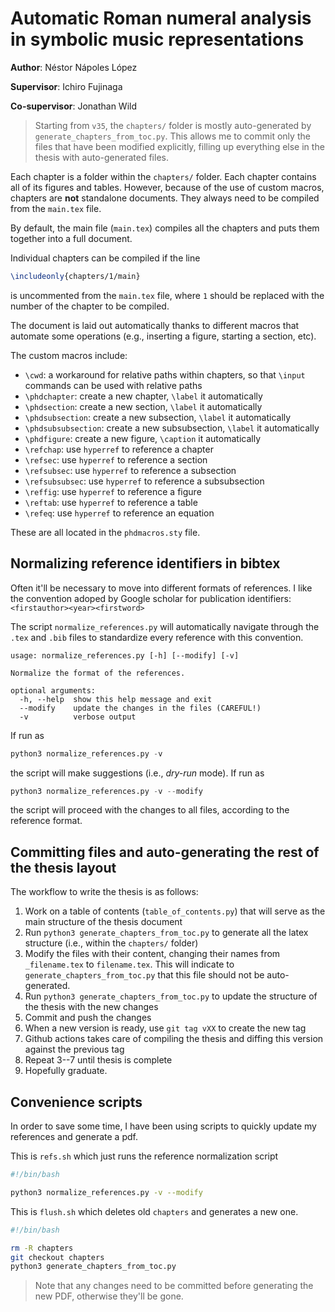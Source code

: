 # Automatic Roman numeral analysis in symbolic music representations

**Author**: Néstor Nápoles López

**Supervisor**: Ichiro Fujinaga

**Co-supervisor**: Jonathan Wild

> Starting from `v35`, the `chapters/` folder is mostly auto-generated by `generate_chapters_from_toc.py`. This allows me to commit only the files that have been modified explicitly, filling up everything else in the thesis with auto-generated files.

Each chapter is a folder within the `chapters/` folder.
Each chapter contains all of its figures and tables.
However, because of the use of custom macros, chapters are **not** standalone documents.
They always need to be compiled from the `main.tex` file.

By default, the main file (`main.tex`) compiles all the chapters and puts them together into a full document.

Individual chapters can be compiled if the line

```latex
\includeonly{chapters/1/main}
```

is uncommented from the `main.tex` file, where `1` should be replaced with the number of the chapter to be compiled.

The document is laid out automatically thanks to different macros that automate some operations (e.g., inserting a figure, starting a section, etc).

The custom macros include:

- `\cwd`: a workaround for relative paths within chapters, so that `\input` commands can be used with relative paths
- `\phdchapter`: create a new chapter, `\label` it automatically
- `\phdsection`: create a new section, `\label` it automatically
- `\phdsubsection`: create a new subsection, `\label` it automatically
- `\phdsubsubsection`: create a new subsubsection, `\label` it automatically
- `\phdfigure`: create a new figure, `\caption` it automatically
- `\refchap`: use `hyperref` to reference a chapter
- `\refsec`: use `hyperref` to reference a section
- `\refsubsec`: use `hyperref` to reference a subsection
- `\refsubsubsec`: use `hyperref` to reference a subsubsection
- `\reffig`: use `hyperref` to reference a figure
- `\reftab`: use `hyperref` to reference a table
- `\refeq`: use `hyperref` to reference an equation

These are all located in the `phdmacros.sty` file.

## Normalizing reference identifiers in bibtex

Often it'll be necessary to move into different formats of references.
I like the convention adoped by Google scholar for publication identifiers: `<firstauthor><year><firstword>`

The script `normalize_references.py` will automatically navigate through the `.tex` and `.bib` files to standardize
every reference with this convention.

```
usage: normalize_references.py [-h] [--modify] [-v]

Normalize the format of the references.

optional arguments:
  -h, --help  show this help message and exit
  --modify    update the changes in the files (CAREFUL!)
  -v          verbose output
```

If run as

```python
python3 normalize_references.py -v
```

the script will make suggestions (i.e., *dry-run* mode). If run as
```python
python3 normalize_references.py -v --modify
```

the script will proceed with the changes to all files, according to the reference format.

## Committing files and auto-generating the rest of the thesis layout

The workflow to write the thesis is as follows:

1. Work on a table of contents (`table_of_contents.py`) that will serve as the main structure of the thesis document
2. Run `python3 generate_chapters_from_toc.py` to generate all the latex structure (i.e., within the `chapters/` folder)
3. Modify the files with their content, changing their names from `_filename.tex` to `filename.tex`. This will indicate to `generate_chapters_from_toc.py` that this file should not be auto-generated.
4. Run `python3 generate_chapters_from_toc.py` to update the structure of the thesis with the new changes
5. Commit and push the changes
6. When a new version is ready, use `git tag vXX` to create the new tag
7. Github actions takes care of compiling the thesis and diffing this version against the previous tag
8. Repeat 3--7 until thesis is complete
9. Hopefully graduate.

## Convenience scripts

In order to save some time, I have been using scripts to quickly update my references and generate a pdf.

This is `refs.sh` which just runs the reference normalization script

```bash
#!/bin/bash

python3 normalize_references.py -v --modify
```

This is `flush.sh` which deletes old `chapters` and generates a new one.

```bash
#!/bin/bash

rm -R chapters
git checkout chapters
python3 generate_chapters_from_toc.py
```

> Note that any changes need to be committed before generating the new PDF, otherwise they'll be gone.
